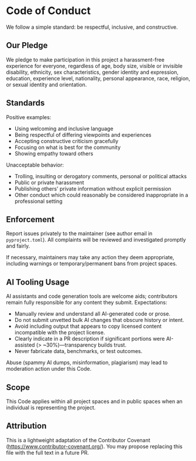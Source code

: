 # Code of Conduct

We follow a simple standard: be respectful, inclusive, and constructive.

## Our Pledge
We pledge to make participation in this project a harassment-free experience for everyone, regardless of age, body size, visible or invisible disability, ethnicity, sex characteristics, gender identity and expression, education, experience level, nationality, personal appearance, race, religion, or sexual identity and orientation.

## Standards
Positive examples:
- Using welcoming and inclusive language
- Being respectful of differing viewpoints and experiences
- Accepting constructive criticism gracefully
- Focusing on what is best for the community
- Showing empathy toward others

Unacceptable behavior:
- Trolling, insulting or derogatory comments, personal or political attacks
- Public or private harassment
- Publishing others' private information without explicit permission
- Other conduct which could reasonably be considered inappropriate in a professional setting

## Enforcement
Report issues privately to the maintainer (see author email in `pyproject.toml`). All complaints will be reviewed and investigated promptly and fairly.

If necessary, maintainers may take any action they deem appropriate, including warnings or temporary/permanent bans from project spaces.

## AI Tooling Usage
AI assistants and code generation tools are welcome aids; contributors remain fully responsible for any content they submit. Expectations:
- Manually review and understand all AI-generated code or prose.
- Do not submit unvetted bulk AI changes that obscure history or intent.
- Avoid including output that appears to copy licensed content incompatible with the project license.
- Clearly indicate in a PR description if significant portions were AI-assisted (> ~30%)—transparency builds trust.
- Never fabricate data, benchmarks, or test outcomes.

Abuse (spammy AI dumps, misinformation, plagiarism) may lead to moderation action under this Code.

## Scope
This Code applies within all project spaces and in public spaces when an individual is representing the project.

## Attribution
This is a lightweight adaptation of the Contributor Covenant (https://www.contributor-covenant.org/). You may propose replacing this file with the full text in a future PR.
